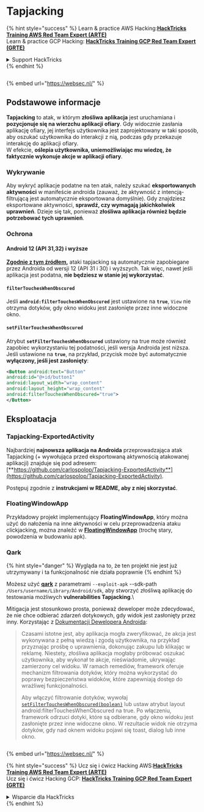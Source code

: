 # Tapjacking

{% hint style="success" %}
Learn & practice AWS Hacking:<img src="/.gitbook/assets/arte.png" alt="" data-size="line">[**HackTricks Training AWS Red Team Expert (ARTE)**](https://training.hacktricks.xyz/courses/arte)<img src="/.gitbook/assets/arte.png" alt="" data-size="line">\
Learn & practice GCP Hacking: <img src="/.gitbook/assets/grte.png" alt="" data-size="line">[**HackTricks Training GCP Red Team Expert (GRTE)**<img src="/.gitbook/assets/grte.png" alt="" data-size="line">](https://training.hacktricks.xyz/courses/grte)

<details>

<summary>Support HackTricks</summary>

* Check the [**subscription plans**](https://github.com/sponsors/carlospolop)!
* **Join the** 💬 [**Discord group**](https://discord.gg/hRep4RUj7f) or the [**telegram group**](https://t.me/peass) or **follow** us on **Twitter** 🐦 [**@hacktricks\_live**](https://twitter.com/hacktricks\_live)**.**
* **Share hacking tricks by submitting PRs to the** [**HackTricks**](https://github.com/carlospolop/hacktricks) and [**HackTricks Cloud**](https://github.com/carlospolop/hacktricks-cloud) github repos.

</details>
{% endhint %}

<figure><img src="https://pentest.eu/RENDER_WebSec_10fps_21sec_9MB_29042024.gif" alt=""><figcaption></figcaption></figure>

{% embed url="https://websec.nl/" %}


## **Podstawowe informacje**

**Tapjacking** to atak, w którym **złośliwa** **aplikacja** jest uruchamiana i **pozycjonuje się na wierzchu aplikacji ofiary**. Gdy widocznie zasłania aplikację ofiary, jej interfejs użytkownika jest zaprojektowany w taki sposób, aby oszukać użytkownika do interakcji z nią, podczas gdy przekazuje interakcję do aplikacji ofiary.\
W efekcie, **oślepia użytkownika, uniemożliwiając mu wiedzę, że faktycznie wykonuje akcje w aplikacji ofiary**.

### Wykrywanie

Aby wykryć aplikacje podatne na ten atak, należy szukać **eksportowanych aktywności** w manifeście androida (zauważ, że aktywność z intencją-filtrującą jest automatycznie eksportowana domyślnie). Gdy znajdziesz eksportowane aktywności, **sprawdź, czy wymagają jakichkolwiek uprawnień**. Dzieje się tak, ponieważ **złośliwa aplikacja również będzie potrzebować tych uprawnień**.

### Ochrona

#### Android 12 (API 31,32) i wyższe

[**Zgodnie z tym źródłem**](https://www.geeksforgeeks.org/tapjacking-in-android/)**,** ataki tapjacking są automatycznie zapobiegane przez Androida od wersji 12 (API 31 i 30) i wyższych. Tak więc, nawet jeśli aplikacja jest podatna, **nie będziesz w stanie jej wykorzystać**.

#### `filterTouchesWhenObscured`

Jeśli **`android:filterTouchesWhenObscured`** jest ustawione na **`true`**, `View` nie otrzyma dotyków, gdy okno widoku jest zasłonięte przez inne widoczne okno.

#### **`setFilterTouchesWhenObscured`**

Atrybut **`setFilterTouchesWhenObscured`** ustawiony na true może również zapobiec wykorzystaniu tej podatności, jeśli wersja Androida jest niższa.\
Jeśli ustawione na **`true`**, na przykład, przycisk może być automatycznie **wyłączony, jeśli jest zasłonięty**:
```xml
<Button android:text="Button"
android:id="@+id/button1"
android:layout_width="wrap_content"
android:layout_height="wrap_content"
android:filterTouchesWhenObscured="true">
</Button>
```
## Eksploatacja

### Tapjacking-ExportedActivity

Najbardziej **najnowsza aplikacja na Androida** przeprowadzająca atak Tapjacking (+ wywołująca przed eksportowaną aktywnością atakowanej aplikacji) znajduje się pod adresem: [**https://github.com/carlospolop/Tapjacking-ExportedActivity**](https://github.com/carlospolop/Tapjacking-ExportedActivity).

Postępuj zgodnie z **instrukcjami w README, aby z niej skorzystać**.

### FloatingWindowApp

Przykładowy projekt implementujący **FloatingWindowApp**, który można użyć do nałożenia na inne aktywności w celu przeprowadzenia ataku clickjacking, można znaleźć w [**FloatingWindowApp**](https://github.com/aminography/FloatingWindowApp) (trochę stary, powodzenia w budowaniu apk).

### Qark

{% hint style="danger" %}
Wygląda na to, że ten projekt nie jest już utrzymywany i ta funkcjonalność nie działa poprawnie
{% endhint %}

Możesz użyć [**qark**](https://github.com/linkedin/qark) z parametrami `--exploit-apk` --sdk-path `/Users/username/Library/Android/sdk`, aby stworzyć złośliwą aplikację do testowania możliwych **vulnerabilities Tapjacking**.\

Mitigacja jest stosunkowo prosta, ponieważ deweloper może zdecydować, że nie chce odbierać zdarzeń dotykowych, gdy widok jest zasłonięty przez inny. Korzystając z [Dokumentacji Dewelopera Androida](https://developer.android.com/reference/android/view/View#security):

> Czasami istotne jest, aby aplikacja mogła zweryfikować, że akcja jest wykonywana z pełną wiedzą i zgodą użytkownika, na przykład przyznając prośbę o uprawnienia, dokonując zakupu lub klikając w reklamę. Niestety, złośliwa aplikacja mogłaby próbować oszukać użytkownika, aby wykonał te akcje, nieświadomie, ukrywając zamierzony cel widoku. W ramach remediów, framework oferuje mechanizm filtrowania dotyków, który można wykorzystać do poprawy bezpieczeństwa widoków, które zapewniają dostęp do wrażliwej funkcjonalności.
>
> Aby włączyć filtrowanie dotyków, wywołaj [`setFilterTouchesWhenObscured(boolean)`](https://developer.android.com/reference/android/view/View#setFilterTouchesWhenObscured%28boolean%29) lub ustaw atrybut layout android:filterTouchesWhenObscured na true. Po włączeniu, framework odrzuci dotyki, które są odbierane, gdy okno widoku jest zasłonięte przez inne widoczne okno. W rezultacie widok nie otrzyma dotyków, gdy nad oknem widoku pojawi się toast, dialog lub inne okno.

<figure><img src="https://pentest.eu/RENDER_WebSec_10fps_21sec_9MB_29042024.gif" alt=""><figcaption></figcaption></figure>

{% embed url="https://websec.nl/" %}

{% hint style="success" %}
Ucz się i ćwicz Hacking AWS:<img src="/.gitbook/assets/arte.png" alt="" data-size="line">[**HackTricks Training AWS Red Team Expert (ARTE)**](https://training.hacktricks.xyz/courses/arte)<img src="/.gitbook/assets/arte.png" alt="" data-size="line">\
Ucz się i ćwicz Hacking GCP: <img src="/.gitbook/assets/grte.png" alt="" data-size="line">[**HackTricks Training GCP Red Team Expert (GRTE)**<img src="/.gitbook/assets/grte.png" alt="" data-size="line">](https://training.hacktricks.xyz/courses/grte)

<details>

<summary>Wsparcie dla HackTricks</summary>

* Sprawdź [**plany subskrypcyjne**](https://github.com/sponsors/carlospolop)!
* **Dołącz do** 💬 [**grupy Discord**](https://discord.gg/hRep4RUj7f) lub [**grupy telegram**](https://t.me/peass) lub **śledź** nas na **Twitterze** 🐦 [**@hacktricks\_live**](https://twitter.com/hacktricks\_live)**.**
* **Dziel się trikami hackingowymi, przesyłając PR-y do** [**HackTricks**](https://github.com/carlospolop/hacktricks) i [**HackTricks Cloud**](https://github.com/carlospolop/hacktricks-cloud) repozytoriów github.

</details>
{% endhint %}
